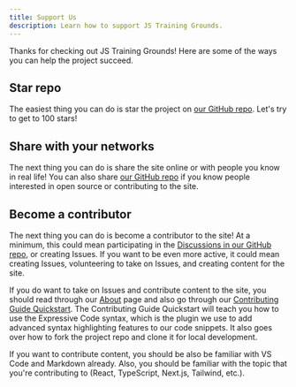 ```yaml
---
title: Support Us
description: Learn how to support JS Training Grounds.
---
```


Thanks for checking out JS Training Grounds! Here are some of the ways you can help the project succeed.

## Star repo

The easiest thing you can do is star the project on <a href="https://github.com/simpledevio/js-training-grounds" target="_blank">our GitHub repo</a>. Let's try to get to 100 stars!

## Share with your networks

The next thing you can do is share the site online or with people you know in real life! You can also share <a href="https://github.com/simpledevio/js-training-grounds" target="_blank">our GitHub repo</a> if you know people interested in open source or contributing to the site.

## Become a contributor

The next thing you can do is become a contributor to the site! At a minimum, this could mean participating in the <a href="https://github.com/simpledevio/js-training-grounds/discussions" target="_blank">Discussions in our GitHub repo</a>, or creating Issues. If you want to be even more active, it could mean creating Issues, volunteering to take on Issues, and creating content for the site.

If you do want to take on Issues and contribute content to the site, you should read through our [About](/about/) page and also go through our [Contributing Guide Quickstart](/contributing-guide/). The Contributing Guide Quickstart will teach you how to use the Expressive Code syntax, which is the plugin we use to add advanced syntax highlighting features to our code snippets. It also goes over how to fork the project repo and clone it for local development.

If you want to contribute content, you should be also be familiar with VS Code and Markdown already. Also, you should be familiar with the topic that you're contributing to (React, TypeScript, Next.js, Tailwind, etc.).
